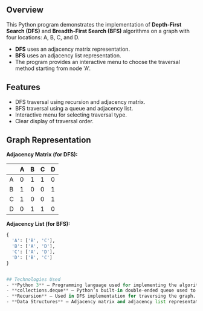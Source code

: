 ## Overview

This Python program demonstrates the implementation of **Depth-First Search (DFS)** and **Breadth-First Search (BFS)** algorithms on a graph with four locations: A, B, C, and D.

- **DFS** uses an adjacency matrix representation.
- **BFS** uses an adjacency list representation.
- The program provides an interactive menu to choose the traversal method starting from node 'A'.

## Features

- DFS traversal using recursion and adjacency matrix.
- BFS traversal using a queue and adjacency list.
- Interactive menu for selecting traversal type.
- Clear display of traversal order.

## Graph Representation

**Adjacency Matrix (for DFS):**

|   | A | B | C | D |
|---|---|---|---|---|
| A | 0 | 1 | 1 | 0 |
| B | 1 | 0 | 0 | 1 |
| C | 1 | 0 | 0 | 1 |
| D | 0 | 1 | 1 | 0 |

**Adjacency List (for BFS):**

```python
{
  'A': ['B', 'C'],
  'B': ['A', 'D'],
  'C': ['A', 'D'],
  'D': ['B', 'C']
}


## Technologies Used
- **Python 3** — Programming language used for implementing the algorithms.  
- **collections.deque** — Python’s built-in double-ended queue used to efficiently implement the BFS queue.  
- **Recursion** — Used in DFS implementation for traversing the graph.  
- **Data Structures** — Adjacency matrix and adjacency list representations of graphs.


